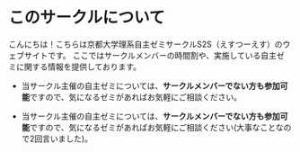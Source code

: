 # このサークルについて

こんにちは！こちらは京都大学理系自主ゼミサークルS2S（えすつーえす）のウェブサイトです。
ここではサークルメンバーの時間割や、実施している自主ゼミに関する情報を提供しております。

* 当サークル主催の自主ゼミについては、**サークルメンバーでない方も参加可能**ですので、気になるゼミがあればお気軽にご相談ください。

* 当サークル主催の自主ゼミについては、**サークルメンバーでない方も参加可能**ですので、気になるゼミがあればお気軽にご相談ください(大事なことなので2回言いました)。
